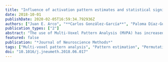 ```yaml
---
title: "Influence of activation pattern estimates and statistical significance tests in fMRI decoding analysis"
date: 2018-10-01
publishDate: 2020-02-05T16:59:34.792936Z
authors: ["Juan E. Arco", "**Carlos González-García**", "Paloma Díaz-Gutiérrez", "Javier Ramírez", "María Ruz"]
publication_types: ["2"]
abstract: "The use of Multi-Voxel Pattern Analysis (MVPA) has increased considerably in recent functional magnetic resonance imaging (fMRI) studies. A crucial step consists in the choice of a method for the estimation of responses. However, a systematic comparison of the different estimation alternatives and their adequacy to predominant experimental design is missing. In the current study we compared three pattern estimation methods: Least-Squares Unitary (LSU), based on run-wise estimation, Least-Squares All (LSA) and Least-Squares Separate (LSS), which rely on trial-wise estimation. We compared the efficiency of these methods in an experiment where sustained activity needed to be isolated from zero-duration events as well as in a block-design approach and in a event-related design. We evaluated the sensitivity of the t-test in comparison with two non-parametric methods based on permutation testing: one proposed in Stelzer et al. (2013), equivalent to performing a permutation in each voxel separately and the Threshold-Free Cluster Enhancement. LSS resulted the most accurate approach to address the large overlap of signal among close events in the event-related designs. We found a larger sensitivity of Stelzer's method in all settings, especially in the event-related designs, where voxels close to surpass the statistical threshold with the other approaches were now marked as informative regions. Our results provide evidence that LSS is the most accurate approach for unmixing events with different duration and large overlap of signal. This is consistent with previous studies showing that LSS handles large collinearity better than other methods. Moreover, Stelzer's potentiates this better estimation with its large sensitivity."
featured: false
publication: "*Journal of Neuroscience Methods*"
tags: ["Multi-voxel pattern analysis", "Pattern estimation", "Permutation testing", "Searchlight", "fMRI"]
doi: "10.1016/j.jneumeth.2018.06.017"
---
```


